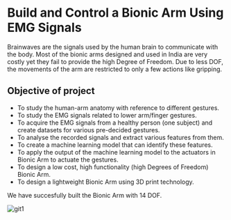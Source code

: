 # Build and Control a Bionic Arm Using EMG Signals 

Brainwaves are the signals used by the human brain to communicate with the body. Most of the bionic arms designed and used in India are very costly yet they fail to provide the high Degree of Freedom. 
Due to less DOF, the movements of the arm are restricted to only a few actions like gripping. 


##  Objective of project 

-  To study the human-arm anatomy with reference to different gestures.
- To study the EMG signals related to lower arm/finger gestures.
- To acquire the EMG signals from a healthy person (one subject) and create datasets for various pre-decided gestures.
- To analyse the recorded signals and extract various features from them.
- To create a machine learning model that can identify these features.
- To apply the output of the machine learning model to the actuators in Bionic Arm to actuate the gestures.
- To design a low cost, high functionality (high Degrees of Freedom) Bionic Arm.
- To design a lightweight Bionic Arm using 3D print technology. 

We have succesfully built the Bionic Arm with 14 DOF.

![git1](https://user-images.githubusercontent.com/113464553/199393134-b65c852c-caeb-420b-b64d-5e9afdaa685d.png)


